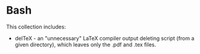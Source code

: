 # Bash

This collection includes:

* delTeX - an "unnecessary" LaTeX compiler output deleting script (from a given directory), which leaves only the .pdf and .tex files.
